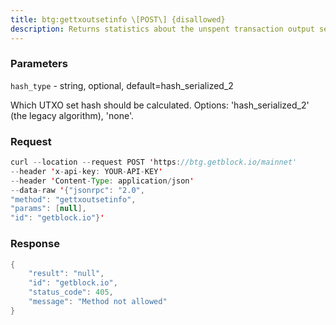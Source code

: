 ```yaml
---
title: btg:gettxoutsetinfo \[POST\] {disallowed}
description: Returns statistics about the unspent transaction output set.Note this call may take some time.
---
```


### Parameters


`hash_type` - string, optional, default=hash_serialized_2

Which UTXO set hash should be calculated. Options: 'hash_serialized_2'
(the legacy algorithm), 'none'.

### Request

``` java
curl --location --request POST 'https://btg.getblock.io/mainnet' 
--header 'x-api-key: YOUR-API-KEY' 
--header 'Content-Type: application/json' 
--data-raw '{"jsonrpc": "2.0",
"method": "gettxoutsetinfo",
"params": [null],
"id": "getblock.io"}'
```

###  Response

``` java
{
    "result": "null",
    "id": "getblock.io",
    "status_code": 405,
    "message": "Method not allowed"
}
```

